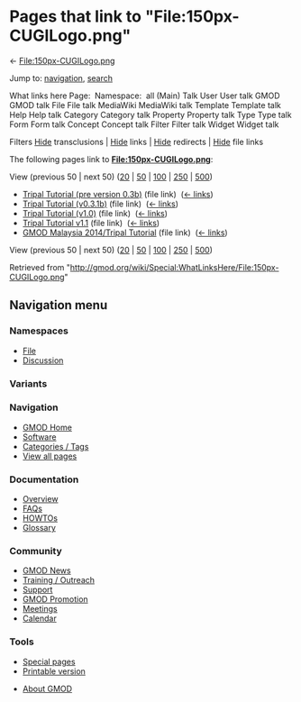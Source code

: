 <div id="mw-page-base" class="noprint">

</div>

<div id="mw-head-base" class="noprint">

</div>

<div id="content" class="mw-body" role="main">

<span id="top"></span>

<div id="mw-js-message" style="display:none;">

</div>



# <span dir="auto">Pages that link to "File:150px-CUGILogo.png"</span>

<div id="bodyContent">

<div id="contentSub">

←
[File:150px-CUGILogo.png](/wiki/File:150px-CUGILogo.png "File:150px-CUGILogo.png")

</div>

<div id="jump-to-nav" class="mw-jump">

Jump to: [navigation](#mw-navigation), [search](#p-search)

</div>

<div id="mw-content-text">

What links here Page:  Namespace:  all (Main) Talk User User talk GMOD
GMOD talk File File talk MediaWiki MediaWiki talk Template Template talk
Help Help talk Category Category talk Property Property talk Type Type
talk Form Form talk Concept Concept talk Filter Filter talk Widget
Widget talk

Filters
[Hide](/mediawiki/index.php?title=Special:WhatLinksHere/File:150px-CUGILogo.png&hidetrans=1 "Special:WhatLinksHere/File:150px-CUGILogo.png")
transclusions \|
[Hide](/mediawiki/index.php?title=Special:WhatLinksHere/File:150px-CUGILogo.png&hidelinks=1 "Special:WhatLinksHere/File:150px-CUGILogo.png")
links \|
[Hide](/mediawiki/index.php?title=Special:WhatLinksHere/File:150px-CUGILogo.png&hideredirs=1 "Special:WhatLinksHere/File:150px-CUGILogo.png")
redirects \|
[Hide](/mediawiki/index.php?title=Special:WhatLinksHere/File:150px-CUGILogo.png&hideimages=1 "Special:WhatLinksHere/File:150px-CUGILogo.png")
file links

The following pages link to
**[File:150px-CUGILogo.png](/wiki/File:150px-CUGILogo.png "File:150px-CUGILogo.png")**:

View (previous 50 \| next 50)
([20](/mediawiki/index.php?title=Special:WhatLinksHere/File:150px-CUGILogo.png&limit=20 "Special:WhatLinksHere/File:150px-CUGILogo.png")
\|
[50](/mediawiki/index.php?title=Special:WhatLinksHere/File:150px-CUGILogo.png&limit=50 "Special:WhatLinksHere/File:150px-CUGILogo.png")
\|
[100](/mediawiki/index.php?title=Special:WhatLinksHere/File:150px-CUGILogo.png&limit=100 "Special:WhatLinksHere/File:150px-CUGILogo.png")
\|
[250](/mediawiki/index.php?title=Special:WhatLinksHere/File:150px-CUGILogo.png&limit=250 "Special:WhatLinksHere/File:150px-CUGILogo.png")
\|
[500](/mediawiki/index.php?title=Special:WhatLinksHere/File:150px-CUGILogo.png&limit=500 "Special:WhatLinksHere/File:150px-CUGILogo.png"))

- [Tripal Tutorial (pre version
  0.3b)](/wiki/Tripal_Tutorial_(pre_version_0.3b) "Tripal Tutorial (pre version 0.3b)")
  (file link) ‎ <span class="mw-whatlinkshere-tools">([←
  links](/mediawiki/index.php?title=Special:WhatLinksHere&target=Tripal+Tutorial+%28pre+version+0.3b%29 "Special:WhatLinksHere"))</span>
- [Tripal Tutorial
  (v0.3.1b)](/wiki/Tripal_Tutorial_(v0.3.1b) "Tripal Tutorial (v0.3.1b)")
  (file link) ‎ <span class="mw-whatlinkshere-tools">([←
  links](/mediawiki/index.php?title=Special:WhatLinksHere&target=Tripal+Tutorial+%28v0.3.1b%29 "Special:WhatLinksHere"))</span>
- [Tripal Tutorial
  (v1.0)](/wiki/Tripal_Tutorial_(v1.0) "Tripal Tutorial (v1.0)") (file
  link) ‎ <span class="mw-whatlinkshere-tools">([←
  links](/mediawiki/index.php?title=Special:WhatLinksHere&target=Tripal+Tutorial+%28v1.0%29 "Special:WhatLinksHere"))</span>
- [Tripal Tutorial
  v1.1](/wiki/Tripal_Tutorial_v1.1 "Tripal Tutorial v1.1") (file link) ‎
  <span class="mw-whatlinkshere-tools">([←
  links](/mediawiki/index.php?title=Special:WhatLinksHere&target=Tripal+Tutorial+v1.1 "Special:WhatLinksHere"))</span>
- [GMOD Malaysia 2014/Tripal
  Tutorial](/wiki/GMOD_Malaysia_2014/Tripal_Tutorial "GMOD Malaysia 2014/Tripal Tutorial")
  (file link) ‎ <span class="mw-whatlinkshere-tools">([←
  links](/mediawiki/index.php?title=Special:WhatLinksHere&target=GMOD+Malaysia+2014%2FTripal+Tutorial "Special:WhatLinksHere"))</span>

View (previous 50 \| next 50)
([20](/mediawiki/index.php?title=Special:WhatLinksHere/File:150px-CUGILogo.png&limit=20 "Special:WhatLinksHere/File:150px-CUGILogo.png")
\|
[50](/mediawiki/index.php?title=Special:WhatLinksHere/File:150px-CUGILogo.png&limit=50 "Special:WhatLinksHere/File:150px-CUGILogo.png")
\|
[100](/mediawiki/index.php?title=Special:WhatLinksHere/File:150px-CUGILogo.png&limit=100 "Special:WhatLinksHere/File:150px-CUGILogo.png")
\|
[250](/mediawiki/index.php?title=Special:WhatLinksHere/File:150px-CUGILogo.png&limit=250 "Special:WhatLinksHere/File:150px-CUGILogo.png")
\|
[500](/mediawiki/index.php?title=Special:WhatLinksHere/File:150px-CUGILogo.png&limit=500 "Special:WhatLinksHere/File:150px-CUGILogo.png"))

</div>

<div class="printfooter">

Retrieved from
"<http://gmod.org/wiki/Special:WhatLinksHere/File:150px-CUGILogo.png>"

</div>

<div id="catlinks" class="catlinks catlinks-allhidden">

</div>

<div class="visualClear">

</div>

</div>

</div>

<div id="mw-navigation">

## Navigation menu

<div id="mw-head">



<div id="left-navigation">

<div id="p-namespaces" class="vectorTabs" role="navigation"
aria-labelledby="p-namespaces-label">

### Namespaces

- <span id="ca-nstab-image"><a href="/wiki/File:150px-CUGILogo.png" accesskey="c"
  title="View the file page [c]">File</a></span>
- <span id="ca-talk"><a
  href="/mediawiki/index.php?title=File_talk:150px-CUGILogo.png&amp;action=edit&amp;redlink=1"
  accesskey="t"
  title="Discussion about the content page [t]">Discussion</a></span>

</div>

<div id="p-variants" class="vectorMenu emptyPortlet" role="navigation"
aria-labelledby="p-variants-label">

### 

### Variants[](#)

<div class="menu">

</div>

</div>

</div>

<div id="right-navigation">





</div>



</div>

</div>

</div>

<div id="mw-panel">

<div id="p-logo" role="banner">

<a href="/wiki/Main_Page"
style="background-image: url(http://gmod.org/images/GMOD-cogs.png);"
title="Visit the main page"></a>

</div>

<div id="p-Navigation" class="portal" role="navigation"
aria-labelledby="p-Navigation-label">

### Navigation

<div class="body">

- <span id="n-GMOD-Home">[GMOD Home](/wiki/Main_Page)</span>
- <span id="n-Software">[Software](/wiki/GMOD_Components)</span>
- <span id="n-Categories-.2F-Tags">[Categories /
  Tags](/wiki/Categories)</span>
- <span id="n-View-all-pages">[View all
  pages](/wiki/Special:AllPages)</span>

</div>

</div>

<div id="p-Documentation" class="portal" role="navigation"
aria-labelledby="p-Documentation-label">

### Documentation

<div class="body">

- <span id="n-Overview">[Overview](/wiki/Overview)</span>
- <span id="n-FAQs">[FAQs](/wiki/Category:FAQ)</span>
- <span id="n-HOWTOs">[HOWTOs](/wiki/Category:HOWTO)</span>
- <span id="n-Glossary">[Glossary](/wiki/Glossary)</span>

</div>

</div>

<div id="p-Community" class="portal" role="navigation"
aria-labelledby="p-Community-label">

### Community

<div class="body">

- <span id="n-GMOD-News">[GMOD News](/wiki/GMOD_News)</span>
- <span id="n-Training-.2F-Outreach">[Training /
  Outreach](/wiki/Training_and_Outreach)</span>
- <span id="n-Support">[Support](/wiki/Support)</span>
- <span id="n-GMOD-Promotion">[GMOD
  Promotion](/wiki/GMOD_Promotion)</span>
- <span id="n-Meetings">[Meetings](/wiki/Meetings)</span>
- <span id="n-Calendar">[Calendar](/wiki/Calendar)</span>

</div>

</div>

<div id="p-tb" class="portal" role="navigation"
aria-labelledby="p-tb-label">

### Tools

<div class="body">

- <span id="t-specialpages"><a href="/wiki/Special:SpecialPages" accesskey="q"
  title="A list of all special pages [q]">Special pages</a></span>
- <span id="t-print"><a
  href="/mediawiki/index.php?title=Special:WhatLinksHere/File:150px-CUGILogo.png&amp;printable=yes"
  rel="alternate" accesskey="p"
  title="Printable version of this page [p]">Printable version</a></span>

</div>

</div>

</div>

</div>

<div id="footer" role="contentinfo">

- <span id="footer-places-about">[About
  GMOD](/wiki/GMOD:About "GMOD:About")</span>

<!-- -->






</div>
